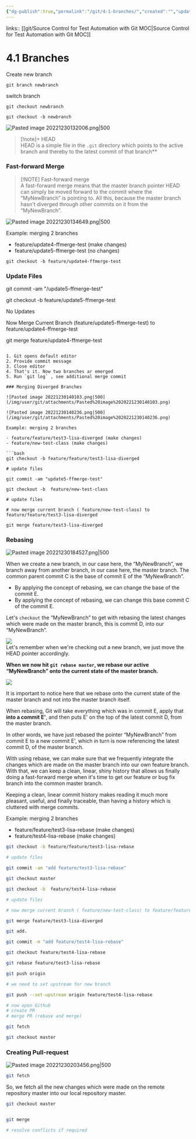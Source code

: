 ```yaml
---
{"dg-publish":true,"permalink":"/git/4-1-branches/","created":"","updated":""}
---
```



links:: [[git/Source Control for Test Automation with Git MOC\|Source Control for Test Automation with Git MOC]]

# 4.1 Branches

Create new branch

```
git branch newbranch
```

switch branch

```
git checkout newbranch
```

```
git checkout -b newbranch
```

![Pasted image 20221230132006.png|500](/img/user/git/attachments/Pasted%20image%2020221230132006.png)

> [!note]+ HEAD  
> HEAD is a simple file in the `.git` directory which points to the active branch and thereby to the latest commit of that branch** 

### Fast-forward Merge

> [!NOTE] Fast-forward merge  
> A fast-forward merge means that the master branch pointer HEAD can simply be moved forward to the commit where the “MyNewBranch” is pointing to. All this, because the master branch hasn't diverged through other commits on it from the “MyNewBranch”.

![Pasted image 20221230134649.png|500](/img/user/git/attachments/Pasted%20image%2020221230134649.png)

Example: merging 2 branches

- feature/update4-ffmerge-test (make changes)
- feature/update5-ffmerge-test (no changes)

```
git checkout -b feature/update4-ffmerge-test
```

### Update Files

git commit -am "/update5-ffmerge-test"

git checkout -b feature/update5-ffmerge-test

No Updates

Now Merge Current Branch (feature/update5-ffmerge-test) to feature/update4-ffmerge-test

git merge feature/update4-ffmerge-test

```

1. Git opens default editor
2. Provide commit message
3. Close editor
4. That's it. Now two branches ar emerged
5. Run `git log` , see additional merge commit

### Merging Diverged Branches

![Pasted image 20221230140103.png|500](/img/user/git/attachments/Pasted%20image%2020221230140103.png)

![Pasted image 20221230140236.png|500](/img/user/git/attachments/Pasted%20image%2020221230140236.png)

Example: merging 2 branches

- feature/feature/test3-lisa-diverged (make changes)
- feature/new-test-class (make changes)

```bash
git checkout -b feature/feature/test3-lisa-diverged

# update files

git commit -am "update5-ffmerge-test"

git checkout -b  feature/new-test-class

# update files

# now merge current branch ( feature/new-test-class) to feature/feature/test3-lisa-diverged

git merge feature/test3-lisa-diverged
```

### Rebasing

![Pasted image 20221230184527.png|500](/img/user/git/attachments/Pasted%20image%2020221230184527.png)

When we create a new branch, in our case here, the “MyNewBranch”, we branch away from another branch, in our case here, the master branch. The common parent commit C is the base of commit E of the “MyNewBranch”.

- By applying the concept of rebasing, we can change the base of the commit E.
- By applying the concept of rebasing, we can change this base commit C of the commit E.

Let's `checkout` the “MyNewBranch” to get with rebasing the latest changes which were made on the master branch, this is commit D, into our “MyNewBranch”.

![](https://testautomationu.applitools.com/course47/chapter4.1-img29.png)  
Let's remember when we're checking out a new branch, we just move the HEAD pointer accordingly.

**When we now hit `git rebase master`, we rebase our active “MyNewBranch” onto the current state of the master branch.**

![](https://testautomationu.applitools.com/course47/chapter4.1-img28.png)  

It is important to notice here that we rebase onto the current state of the master branch and not into the master branch itself.

When rebasing, Git will take everything which was in commit E, apply that **into a commit E'**, and then puts E' on the top of the latest commit D, from the master branch.

In other words, we have just rebased the pointer “MyNewBranch” from commit E to a new commit E', which in turn is now referencing the latest commit D, of the master branch.

With using rebase, we can make sure that we frequently integrate the changes which are made on the master branch into our own feature branch. With that, we can keep a clean, linear, shiny history that allows us finally doing a fast-forward merge when it's time to get our feature or bug fix branch into the common master branch.

Keeping a clean, linear commit history makes reading it much more pleasant, useful, and finally traceable, than having a history which is cluttered with merge commits.

Example: merging 2 branches

- feature/feature/test3-lisa-rebase (make changes)
- feature/test4-lisa-rebase (make changes)

```bash
git checkout -b feature/feature/test3-lisa-rebase

# update files

git commit -am "add feature/test3-lisa-rebase"

git checkout master 

git checkout -b  feature/test4-lisa-rebase 

# update files

# now merge current branch ( feature/new-test-class) to feature/feature/test3-lisa-diverged

git merge feature/test3-lisa-diverged

git add. 

git commit -m "add feature/test4-lisa-rebase"

git checkout feature/test4-lisa-rebase 

git rebase feature/test3-lisa-rebase

git push origin 

# we need to set upstream for new branch

git push --set-upstream origin feature/test4-lisa-rebase

# now open Github
# create PR
# merge PR (rebase and merge)

git fetch 

git checkout master 
```

### Creating Pull-request

![Pasted image 20221230203456.png|500](/img/user/git/attachments/Pasted%20image%2020221230203456.png)

```bash
git fetch
```

So, we fetch all the new changes which were made on the remote repository master into our local repository master.

```bash
git checkout master
```

```bash

git merge

# resolve conflicts if required
```
